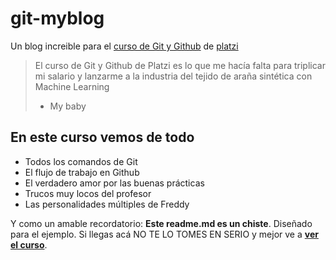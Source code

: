 # git-myblog
Un blog increible para el [curso de Git y Github](http://platzi.com/cursos/git-github/ "curso de Git y Github") de [platzi](http://platzi.com "platzi")
> El curso de Git y Github de Platzi es lo que me hacía falta para triplicar mi salario y lanzarme a la industria del tejido de araña sintética con Machine Learning
> - My baby

## En este curso vemos de todo
* Todos los comandos de Git
* El flujo de trabajo en Github
* El verdadero amor por las buenas prácticas
* Trucos muy locos del profesor
* Las personalidades múltiples de Freddy

Y como un amable recordatorio: **Este readme.md es un chiste**. Diseñado para el ejemplo. Si llegas acá NO TE LO TOMES EN SERIO y mejor ve a [**ver el curso**](http://platzi.com/cursos/git-github/ "ver el curso").

